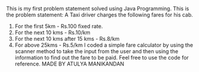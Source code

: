 This is my first problem statement solved using Java Programming. This is the problem statement:
A Taxi driver charges the following fares for his cab.
1. For the first 5km - Rs.100 fixed rate.
2. For the next 10 kms - Rs.10/km
3. For the next 10 kms after 15 kms - Rs.8/km
4. For above 25kms - Rs.5/km
I coded a simple fare calculator by using the scanner method to take the input from the user and then using the information to find out the fare to be paid.
Feel free to use the code for reference.
MADE BY ATULYA MANIKANDAN
